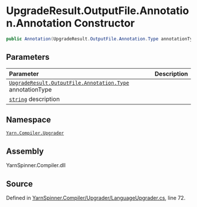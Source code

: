 <!-- This file was generated by a tool. Do not edit this file by hand. -->

# UpgradeResult.OutputFile.Annotation.Annotation Constructor


```csharp
public Annotation(UpgradeResult.OutputFile.Annotation.Type annotationType, string description)
```

## Parameters
|Parameter|Description|
|:---|:---|
|[`UpgradeResult.OutputFile.Annotation.Type`](/api/csharp/yarn.compiler.upgrader/upgraderesult.outputfile.annotation.type.md) annotationType||
|[`string`](https://docs.microsoft.com/dotnet/api/System.String) description||


## Namespace
[`Yarn.Compiler.Upgrader`](/api/csharp/yarn.compiler.upgrader/README.md)

## Assembly
YarnSpinner.Compiler.dll

## Source
Defined in [YarnSpinner.Compiler/Upgrader/LanguageUpgrader.cs](https://github.com/YarnSpinnerTool/YarnSpinner//blob/develop/YarnSpinner.Compiler/Upgrader/LanguageUpgrader.cs#L72), line 72.
